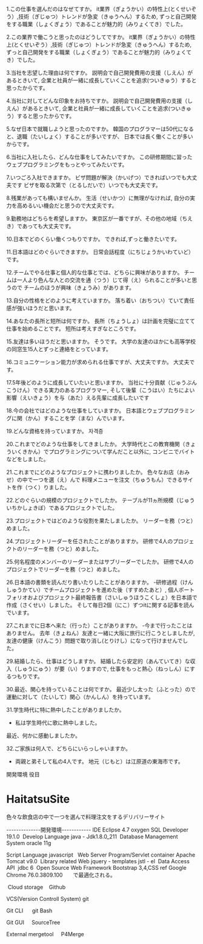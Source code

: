1.この仕事を選んだのはなぜてすか。
it業界（ぎょうかい）の特性上(とくせいぞう）,技術（ぎじゅつ）トレンドが急変（きゅうへん）するため,
ずっと自己開発をする職業（しょくぎょう）であることが魅力的（みりょくてき）でした。


2.この業界で働こうと思ったのはどうしてですか。
it業界（ぎょうかい）の特性上(とくせいぞう）,技術（ぎじゅつ）トレンドが急変（きゅうへん）するため,
ずっと自己開発をする職業（しょくぎょう）であることが魅力的（みりょくてき）でした。


3.当社を志望した理由は何ですか。
説明会で自己開発費用の支援（しえん）があるときいて,
企業と社員が一緒に成長していくことを追求(ついきゅう）すると思ったからです。


4.当社に対してどんな印象をお持ちですか。
説明会で自己開発費用の支援（しえん）があるときいて,
企業と社員が一緒に成長していくことを追求(ついきゅう）すると思ったからです。


5.なぜ日本で就職しようと思ったのですか。
韓国のプログラマーは50代になると、退職（たいしょく）することが多いですが、 
日本では長く働くことが多いからです。


6.当社に入社したら、どんな仕事をしてみたいですか。
この研修期間に習ったウェブプログラミングをもっとやってみたいです。


7.いつごろ入社できますか。
ビザ問題が解決（かいげつ）できればいつでも大丈夫です
ビザを取る次第で（とるしだいで）いつでも大丈夫です。


8.残業があっても構いませんか。
生活（せいかつ）に無理がなければ,
自分の実力を高めるいい機会だと思うので大丈夫です。


9.勤務地はどちらを希望しますか。
東京区が一番ですが、その他の地域（ちえき）であっても大丈夫です。

10.日本でどのくらい働くつもりですか。
できれば,ずっと働きたいです。


11.日本語はどのぐらいできますか。
日常会話程度（にちじょうかいわていど）です。


12.チームでやる仕事と個人的な仕事とでは、どちらに興味がありますか。
チームは一人より色んな人との交流を通（つう）じて得（え）られることが多いと思うので
チームのほうが興味（きょうみ）があります。


13.自分の性格をどのように考えていますか。
落ち着い（おちつい）ていて責任感が強いほうだと思います。


14.あなたの長所と短所は何ですか。
長所（ちょうしょ）は計画を完璧に立てて仕事を始めることです。 
短所は考えすぎなところです。


15.友達は多いほうだと思いますか。
そうです。 大学の友達のほかにも高等学校の同窓生15人とずっと連絡をとっています。

16.コミュニケーション能力が求められる仕事ですが、大丈夫ですか。
大丈夫です。


17.5年後どのように成長していたいと思いますか。
当社に十分貢献（じゅうぶんこうけん）できる実力のあるプログラマー,
そして後輩（こうはい）たちによい影響（えいきょう）を与（あた）える先輩に成長したいです


18.今の会社ではどのような仕事をしていますか。
日本語とウェブプログラミングに関（かん）することを学（まな）んでいます。


19.どんな資格を持っていますか。
자격증


20.これまでどのような仕事をしてきましたか。
大学時代とこの教育機関（きょういくきかん）でプログラミングについて学んだこと以外に,
コンビニでバイトなどをしました。


21.これまでにどのようなプロジェクトに携わりましたか。
色々なお店（おみせ）の中で一つを選（え）んで
料理メニューを注文（ちゅうもん）できるサイトを作（つく）りました。

22.どのぐらいの規模のプロジェクトでしたか。
テーブルが11ヵ所規模（じゅういちかしょきぼ）であるプロジェクトでした。


23.プロジェクトではどのような役割を果たしましたか。
リーダーを務（つと）めました。


24.プロジェクトリーダーを任されたことがありますか。
研修で4人のプロジェクトのリーダーを務（つと）めました。


25.何名程度のメンバーのリーダーまたはサブリーダーでしたか。
研修で4人のプロジェクトでリーダーを務（つと）めました。


26.日本語の書類を読んだり書いたりしたことがありますか。
-研修過程（けんしゅうかてい）でチームプロジェクトを進めた後（すすめたあと）,
個人ポートフォリオおよびプロジェクト最終報告書（さいしゅうほうこくしょ）を日本語で作成（さくせい）しました。 
そして毎日2個（にこ）ずつitに関する記事を読んでいます。


27.これまでに日本へ来た（行った）ことがありますか。
-今まで行ったことはありません。 
去年（きょねん）友達と一緒に大阪に旅行に行こうとしましたが,
友達の健康（けんこう）問題で取り消し(とりけし）になって行けませんでした。


29.結婚したら、仕事はどうしますか。
結婚したら安定的（あんていてき）な収入（しゅうにゅう）が要（い）りますので,
仕事をもっと熱心（ねっしん）にするつもりです。


30.最近、関心を持っていることは何ですか。
最近少し太った（ふとった）ので運動に対して（たいして）関心（かんしん）を持っています。


31.学生時代に特に熱中したことがありましたか。
- 私は学生時代に歌に熱中しました。 


最近、何かに感動しましたか。



32.ご家族は何人で、どちらにいらっしゃいますか。
- 両親と弟そして私の4人です。
地元（じもと）は江原道の東海市です。






開発環境
役目


# HaitatsuSite
色々な飲食店の中で一つを選んで料理注文をするデリバリーサイト

--------------開発環境------------
IDE
      Eclipse 4.7 oxygen
      SQL Developer 19.1.0
⁠
Develop Language
      java - Jdk1.8.0_211
⁠
⁠Database Management System
      oracle 11g

⁠Script Language
      javascript 
⁠
⁠Web Server Program/Servlet container
      Apache Tomcat v9.0
⁠
Library related Web
      jquery - templates
      jstl - el
⁠
Data Access API 
      jdbc 6
⁠
Open Source Web Framework
      Bootstrap 3,4,CSS ref
⁠
⁠Google Chrome 76.0.3809.100 
⁠     で最適化される。

⁠
⁠Cloud storage⁠    
      Github⁠
      
⁠VCS(Version Controll System)
      ⁠git
      
⁠⁠Git CLI ⁠    
      git Bash⁠⁠
      
Git GUI⁠    
      SourceTree
      
⁠⁠External mergetool⁠    
      P4Merge
